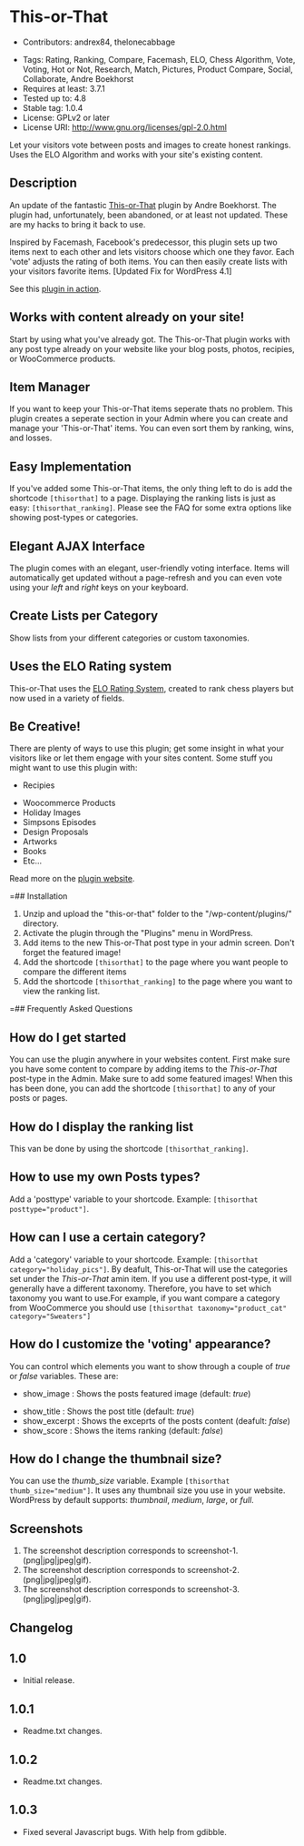 # This-or-That
* Contributors: andrex84, thelonecabbage
- Tags: Rating, Ranking, Compare, Facemash, ELO, Chess Algorithm, Vote, Voting, Hot or Not, Research, Match, Pictures, Product Compare, Social, Collaborate, Andre Boekhorst
- Requires at least: 3.7.1
- Tested up to: 4.8
- Stable tag: 1.0.4
- License: GPLv2 or later
- License URI: http://www.gnu.org/licenses/gpl-2.0.html


Let your visitors vote between posts and images to create honest rankings. Uses the ELO Algorithm and works with your site's existing content.

## Description

An update of the fantastic [This-or-That](https://wordpress.org/plugins/this-or-that/) plugin by Andre Boekhorst. The plugin had, unfortunately, been abandoned, or at least not updated.  These are my hacks to bring it back to use.

Inspired by Facemash, Facebook's predecessor, this plugin sets up two items next to each other and lets visitors choose which one they favor. Each 'vote' adjusts the rating of both items. You can then easily create lists with your visitors favorite items. [Updated Fix for WordPress 4.1]


See this [plugin in action](http://andreboekhorst.nl/wordpress/this-or-that-plugin/example-moviemash/ "Moviemash").

## Works with content already on your site!
Start by using what you've already got. The This-or-That plugin works with any post type already on your website like your blog posts, photos, recipies, or WooCommerce products.

## Item Manager
If you want to keep your This-or-That items seperate thats no problem. This plugin creates a seperate section in your Admin where you can create and manage your 'This-or-That' items. You can even sort them by ranking, wins, and losses.

## Easy Implementation
If you've added some This-or-That items, the only thing left to do is add the shortcode `[thisorthat]` to a page. Displaying the ranking lists is just as easy: `[thisorthat_ranking]`. Please see the FAQ for some extra options like showing post-types or categories.

## Elegant AJAX Interface
The plugin comes with an elegant, user-friendly voting interface. Items will automatically get updated without a page-refresh and you can even vote using your *left* and *right* keys on your keyboard.

## Create Lists per Category
Show lists from your different categories or custom taxonomies.

## Uses the ELO Rating system
This-or-That uses the [ELO Rating System](http://en.wikipedia.org/wiki/Elo_rating_system "ELO Rating System"), created to rank chess players but now used in a variety of fields.

## Be Creative!
There are plenty of ways to use this plugin; get some insight in what your visitors like or let them engage with your sites content. Some stuff you might want to use this plugin with:

* Recipies
- Woocommerce Products
- Holiday Images
- Simpsons Episodes
- Design Proposals
- Artworks
- Books
- Etc...

Read more on the [plugin website](http://andreboekhorst.nl/wordpress/this-or-that-plugin/ "Andr&eactute Boekhorst").

=## Installation

1. Unzip and upload the "this-or-that" folder to the "/wp-content/plugins/" directory.
2. Activate the plugin through the "Plugins" menu in WordPress.
3. Add items to the new This-or-That post type in your admin screen. Don't forget the featured image!
4. Add the shortcode `[thisorthat]` to the page where you want people to compare the different items
5. Add the shortcode `[thisorthat_ranking]` to the page where you want to view the ranking list.

=## Frequently Asked Questions

## How do I get started
You can use the plugin anywhere in your websites content. First make sure you have some content to compare by adding items to the *This-or-That* post-type in the Admin. Make sure to add some featured images! When this has been done, you can add the shortcode `[thisorthat]` to any of your posts or pages.

## How do I display the ranking list
This van be done by using the shortcode `[thisorthat_ranking]`.

## How to use my own Posts types?
Add a 'posttype' variable to your shortcode. Example: `[thisorthat posttype="product"]`.

## How can I use a certain category?
Add a 'category' variable to your shortcode. Example: `[thisorthat category="holiday_pics"]`.
By deafult, This-or-That will use the categories set under the *This-or-That* amin item. If you use a different post-type, it will generally have a different taxonomy. Therefore, you have to set which taxonomy you want to use.For example, if you want compare a category from WooCommerce you should use `[thisorthat taxonomy="product_cat" category="Sweaters"]`

## How do I customize the 'voting' appearance?
You can control which elements you want to show through a couple of *true* or *false* variables. These are:
* show_image : Shows the posts featured image (default: *true*)
- show_title : Shows the post title (default: *true*)
- show_excerpt : Shows the exceprts of the posts content (deafult: *false*)
- show_score : Shows the items ranking (default: *false*)

## How do I change the thumbnail size?
You can use the *thumb_size* variable. Example `[thisorthat thumb_size="medium"]`. It uses any thumbnail size you use in your website. WordPress by default supports: *thumbnail*, *medium*, *large*, or *full*.

## Screenshots
1. The screenshot description corresponds to screenshot-1.(png|jpg|jpeg|gif).
2. The screenshot description corresponds to screenshot-2.(png|jpg|jpeg|gif).
3. The screenshot description corresponds to screenshot-3.(png|jpg|jpeg|gif).

## Changelog
## 1.0
* Initial release.

## 1.0.1
* Readme.txt changes.

## 1.0.2
* Readme.txt changes.

## 1.0.3
- Fixed several Javascript bugs. With help from gdibble.